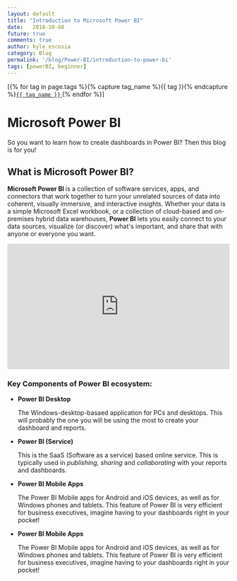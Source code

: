 ```yaml
---
layout: default
title: "Introduction to Microsoft Power BI"
date: 	2018-10-08
future: true
comments: true
author: kyle_escosia
category: Blog
permalink: '/blog/Power-BI/introduction-to-power-bi'
tags: [powerBI, beginner]
---
```

<style type="text/css">
	.head-intro{
		font-size: 0.75rem;
	}
	.resp-container{
		position: relative;
	    overflow: hidden;
	    padding-top: 56.25%;
	}
	.resp-iframe {
	    position: absolute;
	    top: 0;
	    bottom: 10px;
	    left: 0;
	    width: 100%;
	    height: 100%;
	    border: 0;
	}
</style>
<span>[{% for tag in page.tags %}{% capture tag_name %}{{ tag }}{% endcapture %}<a href="/tags.html#{{ tag_name }}"><code class="highligher-rouge"><nobr>{{ tag_name }}</nobr></code>&nbsp;</a>{% endfor %}]</span>
<h1> Microsoft Power BI</h1>
<p> So you want to learn how to create dashboards in Power BI? Then this blog is for you! </p>
<h2> What is Microsoft Power BI?</h2>
<div>
	<p>
		<strong>Microsoft Power BI </strong>is a collection of software services, apps, and connectors that work together to turn your unrelated sources of data into coherent, visually immersive, and interactive insights. Whether your data is a simple Microsoft Excel workbook, or a collection of cloud-based and on-premises hybrid data warehouses, <strong>Power BI</strong>  lets you easily connect to your data sources, visualize (or discover) what's important, and share that with anyone or everyone you want.
	</p>
	<div class="resp-container">
		<iframe class="resp-iframe" src="https://www.youtube.com/embed/yKTSLffVGbk" frameborder="0" allow="autoplay; encrypted-media" allowfullscreen></iframe>
	</div>
	<!--
	<div>
		These are the most common uses for Power BI Desktop:
		<ul>
			<li>Connect to data</li>
			<li>Transform and clean that data, to create a data model</li>
			<li>Create visuals, such as charts or graphs, that provide visual representations of the data</li>
			<li>Create reports that are c ollections of visuals, on one or more report pages</li>
			<li>Share reports with others using the <strong>Power BI service</strong> </li>	
		</ul> -->
</div>
<div>
	<h3>Key Components of Power BI ecosystem:</h3>
	<ul>
		<li><strong>Power BI Desktop</strong></li>
		<p> The Windows-desktop-basaed application for PCs and desktops. This will probably the one you will be using the most to create your dashboard and reports.</p>
		<li><strong>Power BI (Service)</strong></li>
		<p> This is the SaaS (Software as a service) based online service. This is typically used in <em>publishing, sharing</em> and <em>collaborating</em> with your reports and dashboards.</p>
		<li><strong>Power BI Mobile Apps</strong></li>
		<p> The Power BI Mobile apps for Android and iOS devices, as well as for Windows phones and tablets. This feature of Power BI is very efficient for business executives, imagine having to your dashboards right in your pocket!</p>
		<li><strong>Power BI Mobile Apps</strong></li>
		<p> The Power BI Mobile apps for Android and iOS devices, as well as for Windows phones and tablets. This feature of Power BI is very efficient for business executives, imagine having to your dashboards right in your pocket!</p>
	</ul>
</div>
